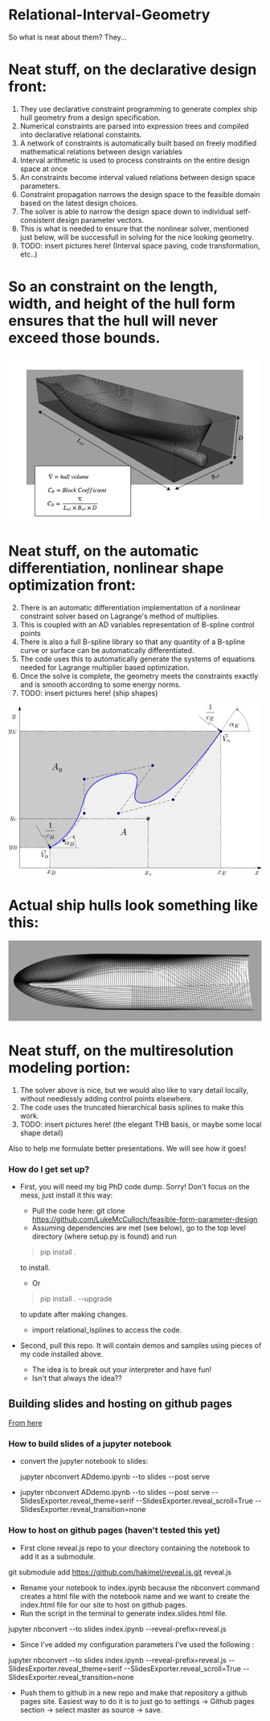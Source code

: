 # Relational-Interval-Geometry
So what is neat about them?  They...

# Neat stuff, on the declarative design front:
1. They use declarative constraint programming to generate complex ship hull geometry from a design specification.
2. Numerical constraints are parsed into expression trees and compiled into declarative relational constaints.
3. A network of constraints is automatically built based on freely modified mathematical relations between design variables
4. Interval arithmetic is used to process constraints on the entire design space at once
5. An constraints become interval valued relations between design space parameters.
6. Constraint propagation narrows the design space to the feasible domain based on the latest design choices.
7. The solver is able to narrow the design space down to individual self-consistent design parameter vectors.
8. This is what is needed to ensure that the nonlinear solver, mentioned just below, will be successfull in 
solving for the nice looking geometry.
9. TODO: insert pictures here!  (Interval space paving, code transformation, etc..)

# So an constraint on the length, width, and height of the hull form ensures that the hull will never exceed those bounds.
![](jupyter/fig/Cb_def.png)

# Neat stuff, on the automatic differentiation, nonlinear shape optimization front:
2. There is an automatic differentiation implementation of a nonlinear constraint solver based on Lagrange's method of multiplies.
3. This is coupled with an AD variables representation of B-spline control points
4. There is also a full B-spline library so that any quantity of a B-spline curve or surface can be automatically 
differentiated.
5. The code uses this to automatically generate the systems of equations needed for Lagrange multiplier based optimization.
6. Once the solve is complete, the geometry meets the constraints exactly and is smooth according to some energy norms.
7. TODO: insert pictures here!  (ship shapes)

![](jupyter/fig/FPD/cagd15curvedefBig.png)

# Actual ship hulls look something like this:
![](jupyter/fig/TLMhull5_3.png)

# Neat stuff, on the multiresolution modeling portion:
1. The solver above is nice, but we would also like to vary detail locally, without needlessly adding control points elsewhere.
2. The code uses the truncated hierarchical basis splines to make this work.
3. TODO: insert pictures here!  (the elegant THB basis, or maybe some local shape detail)

Also to help me formulate better presentations.  We will see how it goes!


### How do I get set up? ###

* First, you will need my big PhD code dump.  Sorry!  Don't focus on the mess, just install it this way:
    *  Pull the code here:
    git clone https://github.com/LukeMcCulloch/feasible-form-parameter-design
    *  Assuming dependencies are met (see below), go to the top level directory (where setup.py is found)
    and run
    > pip install .

    to install.
    *  Or
    > pip install . --upgrade
    
    to update after making changes.
    *  import relational_lsplines to access the code.
    
* Second, pull this repo.  It will contain demos and samples using pieces of my code installed above.
    *  The idea is to break out your interpreter and have fun!
    *  Isn't that always the idea??
  

## Building slides and hosting on github pages
[From here](https://medium.com/learning-machine-learning/present-your-data-science-projects-with-jupyter-slides-75f20735eb0f)

### How to build slides of a jupyter notebook
 * convert the jupyter notebook to slides:
  
   jupyter nbconvert ADdemo.ipynb --to slides --post serve

 * jupyter nbconvert ADdemo.ipynb --to slides --post serve 
--SlidesExporter.reveal_theme=serif 
--SlidesExporter.reveal_scroll=True 
--SlidesExporter.reveal_transition=none


### How to host on github pages (haven't tested this yet)

 * First clone reveal.js repo to your directory containing the notebook to add it as a submodule.

git submodule add https://github.com/hakimel/reveal.js.git reveal.js

 * Rename your notebook to index.ipynb because the nbconvert command creates a html file with the notebook name and we want to create the index.html file for our site to host on github pages.
 * Run the script in the terminal to generate index.slides.html file.

jupyter nbconvert --to slides index.ipynb --reveal-prefix=reveal.js 

 * Since I’ve added my configuration parameters I’ve used the following :

jupyter nbconvert --to slides index.ipynb --reveal-prefix=reveal.js --SlidesExporter.reveal_theme=serif 
--SlidesExporter.reveal_scroll=True 
--SlidesExporter.reveal_transition=none

 * Push them to github in a new repo and make that repository a github pages site. Easiest way to do it is to just go to settings → Github pages section → select master as source → save.

